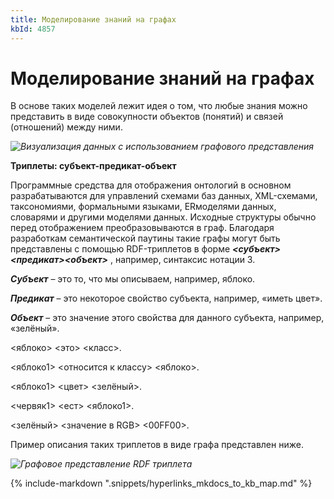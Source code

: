 ```yaml
---
title: Моделирование знаний на графах
kbId: 4857
---
```


# Моделирование знаний на графах

В основе таких моделей лежит идея о том, что любые знания можно представить в виде совокупности объектов (понятий) и связей (отношений) между ними.

_![Визуализация данных с использованием графового представления](https://kb.comindware.ru/assets/n3_2.png)_

**Триплеты: субъект-предикат-объект**

Программные средства для отображения онтологий в основном разрабатываются для управлений схемами баз данных, XML-схемами, таксономиями, формальными языками, ERмоделями данных, словарями и другими моделями данных. Исходные структуры обычно перед отображением преобразовываются в граф. Благодаря разработкам семантической паутины такие графы могут быть представлены с помощью RDF-триплетов в форме  ***<субъект><предикат><объект>***  , например, синтаксис нотации 3.

***Субъект***  – это то, что мы описываем, например, яблоко.

***Предикат***  – это некоторое свойство субъекта, например, «иметь цвет».

***Объект***  – это значение этого свойства для данного субъекта, например, «зелёный».

<яблоко> <это> <класс>.

<яблоко1> <относится к классу> <яблоко>.

<яблоко1> <цвет> <зелёный>.

<червяк1> <ест> <яблоко1>.

<зелёный> <значение в RGB> <00FF00>.

Пример описания таких триплетов в виде графа представлен ниже.

_![Графовое представление RDF триплета](https://kb.comindware.ru/assets/n3_3.png)_

{% include-markdown ".snippets/hyperlinks_mkdocs_to_kb_map.md" %}
